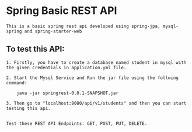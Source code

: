# Spring Basic REST API

    This is a basic spring rest api developed using spring-jpa, mysql-spring and spring-starter-web

## To test this API:

    1. Firstly, you have to create a database named student in mysql with the given credentials in application.yml file.
    
    2. Start the Mysql Service and Run the jar file using the follwing command:
        
        java -jar springrest-0.0.1-SNAPSHOT.jar
    
    3. Then go to "localhost:8080/api/v1/students" and then you can start testing this api.

    
    Test these REST API Endpoints: GET, POST, PUT, DELETE.
